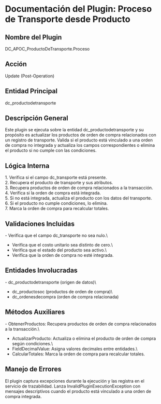 # Documentación del Plugin: Proceso de Transporte desde Producto

## Nombre del Plugin

DC_APOC_ProductoDeTransporte.Proceso

## Acción

Update (Post-Operation)

## Entidad Principal

dc_productodetransporte

## Descripción General

Este plugin se ejecuta sobre la entidad dc_productodetransporte y su
propósito es actualizar los productos de orden de compra relacionados
con un registro de transporte. Valida si el producto está vinculado a
una orden de compra no integrada y actualiza los campos correspondientes
o elimina el producto si no cumple con las condiciones.

## Lógica Interna

1\. Verifica si el campo dc_transporte está presente.\
2. Recupera el producto de transporte y sus atributos.\
3. Recupera productos de orden de compra relacionados a la transacción.\
4. Verifica si la orden de compra está integrada.\
5. Si no está integrada, actualiza el producto con los datos del
transporte.\
6. Si el producto no cumple condiciones, lo elimina.\
7. Marca la orden de compra para recalcular totales.

## Validaciones Incluidas

\- Verifica que el campo dc_transporte no sea nulo.\
- Verifica que el costo unitario sea distinto de cero.\
- Verifica que el estado del producto sea activo.\
- Verifica que la orden de compra no esté integrada.

## Entidades Involucradas

\- dc_productodetransporte (origen de datos)\
- dc_productosoc (productos de orden de compra)\
- dc_ordenesdecompra (orden de compra relacionada)

## Métodos Auxiliares

\- ObtenerProductos: Recupera productos de orden de compra relacionados
a la transacción.\
- ActualizarProducto: Actualiza o elimina el producto de orden de compra
según condiciones.\
- FieldDecimalValue: Asigna valores decimales entre entidades.\
- CalcularTotales: Marca la orden de compra para recalcular totales.

## Manejo de Errores

El plugin captura excepciones durante la ejecución y las registra en el
servicio de trazabilidad. Lanza InvalidPluginExecutionException con
mensajes descriptivos cuando el producto está vinculado a una orden de
compra integrada.
